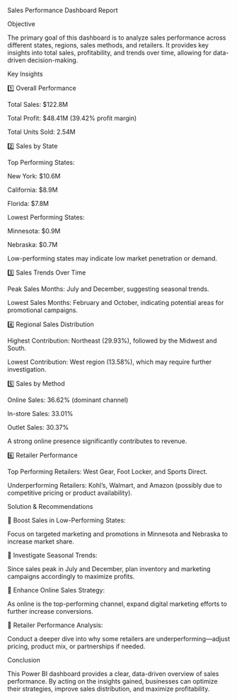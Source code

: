 Sales Performance Dashboard Report

Objective

The primary goal of this dashboard is to analyze sales performance across different states, regions, sales methods, and retailers. It provides key insights into total sales, profitability, and trends over time, allowing for data-driven decision-making.

Key Insights

1️⃣ Overall Performance

Total Sales: $122.8M

Total Profit: $48.41M (39.42% profit margin)

Total Units Sold: 2.54M

2️⃣ Sales by State

Top Performing States:

New York: $10.6M

California: $8.9M

Florida: $7.8M

Lowest Performing States:

Minnesota: $0.9M

Nebraska: $0.7M

Low-performing states may indicate low market penetration or demand.

3️⃣ Sales Trends Over Time

Peak Sales Months: July and December, suggesting seasonal trends.

Lowest Sales Months: February and October, indicating potential areas for promotional campaigns.

4️⃣ Regional Sales Distribution

Highest Contribution: Northeast (29.93%), followed by the Midwest and South.

Lowest Contribution: West region (13.58%), which may require further investigation.

5️⃣ Sales by Method

Online Sales: 36.62% (dominant channel)

In-store Sales: 33.01%

Outlet Sales: 30.37%

A strong online presence significantly contributes to revenue.

6️⃣ Retailer Performance

Top Performing Retailers: West Gear, Foot Locker, and Sports Direct.

Underperforming Retailers: Kohl’s, Walmart, and Amazon (possibly due to competitive pricing or product availability).

Solution & Recommendations

🔹 Boost Sales in Low-Performing States:

Focus on targeted marketing and promotions in Minnesota and Nebraska to increase market share.

🔹 Investigate Seasonal Trends:

Since sales peak in July and December, plan inventory and marketing campaigns accordingly to maximize profits.

🔹 Enhance Online Sales Strategy:

As online is the top-performing channel, expand digital marketing efforts to further increase conversions.

🔹 Retailer Performance Analysis:

Conduct a deeper dive into why some retailers are underperforming—adjust pricing, product mix, or partnerships if needed.

Conclusion

This Power BI dashboard provides a clear, data-driven overview of sales performance. By acting on the insights gained, businesses can optimize their strategies, improve sales distribution, and maximize profitability.
